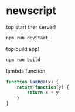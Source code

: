 # newscript

top start ther server!

```bash
npm run devStart
```
top build app!

```bash
npm run build
```

lambda function

```javascript
function lambda(x) {
    return function(y) {
        return x + y;
    }
}
```